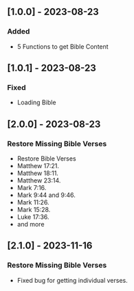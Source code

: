## [1.0.0] - 2023-08-23
### Added
- 5 Functions to get Bible Content


## [1.0.1] - 2023-08-23

### Fixed
- Loading Bible


## [2.0.0] - 2023-08-23

### Restore Missing Bible Verses
- Restore Bible Verses
- Matthew 17:21.
- Matthew 18:11.
- Matthew 23:14.
- Mark 7:16.
- Mark 9:44 and 9:46.
- Mark 11:26.
- Mark 15:28.
- Luke 17:36.
- and more

## [2.1.0] - 2023-11-16

### Restore Missing Bible Verses
- Fixed bug for getting individual verses.